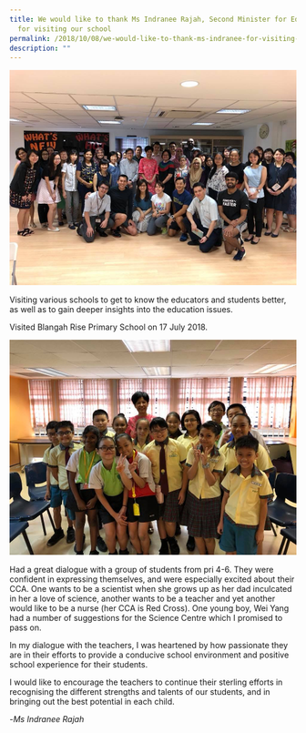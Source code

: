```yaml
---
title: We would like to thank Ms Indranee Rajah, Second Minister for Education
  for visiting our school
permalink: /2018/10/08/we-would-like-to-thank-ms-indranee-for-visiting-our-school/
description: ""
---
```

![](/images/37390708_2324096417607314_9032933255669612544_n.jpeg)

<p>Visiting various schools to get to know the educators and students better, as well as to gain deeper insights into the education issues.</p>
<p>Visited Blangah Rise Primary School on 17 July 2018.</p>

![](/images/37395499_2324096410940648_2943261901636763648_n.jpeg)

<p>Had a great dialogue with a group of students from pri 4-6. They were confident in expressing themselves, and were especially excited about their CCA. One wants to be a scientist when she grows up as her dad inculcated in her a love of science, another wants to be a teacher and yet another would like to be a nurse (her CCA is Red Cross). One young boy, Wei Yang had a number of suggestions for the Science Centre which I promised to pass on.</p>
<p>In my dialogue with the teachers, I was heartened by how passionate they are in their efforts to provide a conducive school environment and positive school experience for their students.</p>
<p>I would like to encourage the teachers to continue their sterling efforts in recognising the different strengths and talents of our students, and in bringing out the best potential in each child.</p>
<p>-<em>Ms&nbsp;Indranee Rajah</em></p>